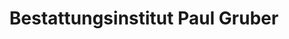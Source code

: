 ---
title: "Bestattungsinstitut Paul Gruber"
url: /roth/bestattungsinstitut-paul-gruber/
shop: Bestattungen
---